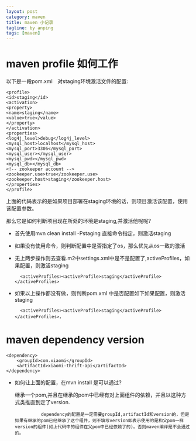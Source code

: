 ```yaml
---
layout: post
category: maven
title: maven 小记录
tagline: by anping
tags: [maven]
---
```



maven profile 如何工作
====================

以下是一段pom.xml　对staging环境激活文件的配置:

    <profile>
    <id>staging</id>
    <activation>
    <property>
    <name>staging</name>
    <value>true</value>
    </property>
    </activation>
    <properties>
    <log4j_level>debug</log4j_level>
    <mysql_host>localhost</mysql_host>
    <mysql_port>3306</mysql_port>
    <mysql_user></mysql_user>
    <mysql_pwd></mysql_pwd>
    <mysql_db></mysql_db>
    <!-- zookeeper account -->
    <zookeeper.use>true</zookeeper.use>
    <zookeeper.host>staging</zookeeper.host>
    </properties>
    </profile>

上面的代码表示的是如果项目部署在staging环境的话，则项目激活该配置，使用该配置参数。

那么它是如何判断项目现在所处的环境是staging,并激活他呢呢?

* 首先使用mvn clean install -Pstaging  直接命令指定，则激活staging
* 如果没有使用命令，则判断配置中是否指定了os，那么优先从os一致的激活
* 无上两步操作则去查看.m2中settings.xml中是不是配置了,activeProfiles，如果配置，则激活staging


        <activeProfiles><activeProfile>staging</activeProfile></activeProfiles>

* 如果以上操作都没有做，则判断pom.xml  <prfile>中是否配置如下如果配置，则激活staging

        <activeProfiles><activeProfile>staging</activeProfile></activeProfiles>，



maven  dependency version
=========================

    <dependency>
        <groupId>com.xiaomi</groupId>
        <artifactId>xiaomi-thrift-api</artifactId>
    </dependency>


* 如何让上面的配置，在mvn install  是可以通过?



  继承一个pom,并且在继承的pom中已经有对上面组件的依赖，并且以这种方式类推直到定了version.


                dependency的配置是一定需要groupId,artifactId和version的，但是如果有继承的pom已经继承了这个组件，则不填写version即表示使用的是和父pom一样version的组件(如上代码中的组件在父pom中已经依赖了的)。否则maven编译是不会通过的。
